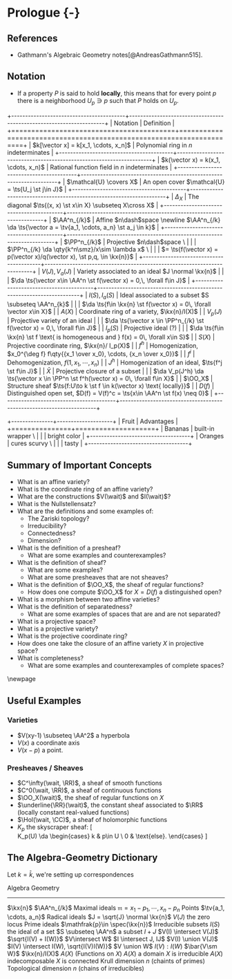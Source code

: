 # Prologue {-}

## References 

- Gathmann's Algebraic Geometry notes[@AndreasGathmann515].

## Notation

- If a property $P$ is said to hold **locally**, this means that for every point $p$ there is a neighborhood $U_p \ni p$ such that $P$ holds on $U_p$.

+-----------------------------------------+---------------------------------------------------------------------+
| Notation                                | Definition                                                          |
+=========================================+=====================================================================+
| $k[\vector x] = k[x_1, \cdots, x_n]$    | Polynomial ring in $n$ indeterminates                               |
+-----------------------------------------+---------------------------------------------------------------------+
| $k(\vector x) = k(x_1, \cdots, x_n)$    | Rational function field in $n$ indeterminates                       |
+-----------------------------------------+---------------------------------------------------------------------+
| $\mathcal{U} \covers X$                 | An open cover $\mathcal{U} = \ts{U_j \st j\in J}$                   |
+-----------------------------------------+---------------------------------------------------------------------+
| $\Delta_X$                              | The diagonal $\ts{(x, x) \st x\in X} \subseteq X\cross X$           |
+-----------------------------------------+---------------------------------------------------------------------+
| $\AA^n_{/k}$                            | Affine $n\dash$space \newline $\AA^n_{/k} \da \ts{\vector a = \tv{a_1, \cdots, a_n} \st a_j \in k}$ |
+-----------------------------------------+-------------------------------------------------------------------------+
| $\PP^n_{/k}$                            | Projective $n\dash$space \                                              |
|                                         | $\PP^n_{/k} \da \qty{k^n\smz}/x\sim \lambda x$ \                        |
|                                         | $= \ts{f(\vector x) = p(\vector x)/q(\vector x), \st p,q, \in \kx{n}}$  |
+-----------------------------------------+-------------------------------------------------------------------------+
| $V(J), V_a(J)$                          | Variety associated to an ideal $J \normal \kx{n}$                     |
|                                         | $\da \ts{\vector x\in \AA^n \st f(\vector x) = 0,\, \forall f\in J}$  |
+-----------------------------------------+-----------------------------------------------------------------------+
| $I(S), I_a(S)$                          | Ideal associated to a subset $S \subseteq \AA^n_{k}$                  | 
|                                         | $\da \ts{f\in \kx{n} \st f(\vector x) = 0\, \forall \vector x\in X}$  |
| $A(X)$                                  | Coordinate ring of a variety, $\kx{n}/I(X)$                           |
| $V_p(J)$                                | Projective variety of an ideal                                        |
|                                         | $\da \ts{\vector x \in \PP^n_{/k} \st f(\vector x) = 0,\, \forall f\in J}$ |
| $I_p(S)$                                | Projective ideal (?)                                                      |
|                                         | $\da \ts{f\in \kx{n} \st f \text{ is homogeneous and } f(x) = 0\, \forall x\in S}$ |
| $S(X)$                                  | Projective coordinate ring, $\kx{n}/ I_p(X)$ |
| $f^h$                                   | Homogenization, $x_0^{\deg f} f\qty{{x_1 \over x_0}, \cdots, {x_n \over x_0}}$ |
| $f^i$                                   | Dehomogenization, $f(1, x_1, \cdots, x_n)$ |
| $J^h$                                   | Homogenization of an ideal, $\ts{f^j \st f\in J}$ |
| $\bar X$                                | Projective closure of a subset  |
|                                         | $\da V_p(J^h) \da \ts{\vector x \in \PP^n \st f^h(\vector x) = 0\, \forall f\in X}$ |
| $\OO_X$                                 | Structure sheaf $\ts{f:U\to k \st f \in k(\vector x) \text{ locally}}$ |
| $D(f)$                                  | Distinguished open set, $D(f) = V(f)^c = \ts{x\in \AA^n \st f(x) \neq 0}$ |
+-----------------------------------------+---------------------------------------------------------------------+

+---------------+--------------------+
| Fruit         | Advantages         |
+===============+====================+
| Bananas       | built-in wrapper \ |
|               | bright color       |
+------------------------------------+
| Oranges       | cures scurvy \     |
|               | tasty              |
+------------------------------------+




## Summary of Important Concepts

- What is an affine variety?
- What is the coordinate ring of an affine variety?
- What are the constructions $V(\wait)$ and $I(\wait)$?
- What is the Nullstellensatz?
- What are the definitions and some examples of:
  - The Zariski topology?
  - Irreducibility?
  - Connectedness?
  - Dimension?
- What is the definition of a presheaf?
  - What are some examples and counterexamples?
- What is the definition of sheaf?
  - What are some examples?
  - What are some presheaves that are not sheaves?
- What is the definition of $\OO_X$, the sheaf of regular functions?
  - How does one compute $\OO_X$ for $X = D(f)$ a distinguished open?
- What is a morphism between two affine varieties?
- What is the definition of separatedness?
  - What are some examples of spaces that are and are not separated?
- What is a projective space?
- What is a projective variety?
- What is the projective coordinate ring?
- How does one take the closure of an affine variety $X$ in projective space?
- What is completeness?
  - What are some examples and counterexamples of complete spaces?



\newpage

## Useful Examples

### Varieties

- $V(xy-1) \subseteq \AA^2$ a hyperbola
- $V(x)$ a coordinate axis
- $V(x-p)$ a point.

### Presheaves / Sheaves

- $C^\infty(\wait, \RR)$, a sheaf of smooth functions
- $C^0(\wait, \RR)$, a sheaf of continuous functions
- $\OO_X(\wait)$, the sheaf of regular functions on $X$
- $\underline{\RR}(\wait)$, the constant sheaf associated to $\RR$ (locally constant real-valued functions)
- $\Hol(\wait, \CC)$, a sheaf of holomorphic functions
- $K_p$ the skyscraper sheaf:
\[  
K_p(U) \da 
\begin{cases}
k & p\in U \\
0 & \text{else}.
\end{cases}
\]



## The Algebra-Geometry Dictionary

Let $k=\bar k$, we're setting up correspondences


Algebra                                                         Geometry
-----------------------------------------------------------     ------------------------------
$\kx{n}$                                                        $\AA^n_{/k}$
Maximal ideals $\mathfrak{m}={x_1 - p_1, \cdots, x_n - p_n}$    Points $\tv{a_1, \cdots, a_n}$
Radical ideals $J = \sqrt{J} \normal \kx{n}$                    $V(J)$ the zero locus
Prime ideals $\mathfrak{p}\in \spec(\kx{n})$                    Irreducible subsets
$I(S)$ the ideal of a set                                       $S \subseteq \AA^n$ a subset
$I + J$                                                         $V(I) \intersect V(J)$
$\sqrt{I(V) + I(W)}$                                            $V\intersect W$
$I \intersect J, IJ$                                            $V(I) \union V(J)$
$I(V) \intersect I(W), \sqrt{I(V)I(W)}$                         $V \union W$
$I(V) : I(W)$                                                   $\bar{V\sm W}$
$\kx{n}/I(X)$                                                   $A(X)$ (Functions on $X$)
$A(X)$ a domain                                                 $X$ is irreducible
$A(X)$ indecomposable                                           $X$ is connected
Krull dimension $n$ (chaints of primes)                         Topological dimension $n$ (chains of irreducibles)



